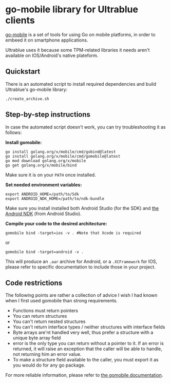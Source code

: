 # go-mobile library for Ultrablue clients

[go-mobile](https://github.com/golang/go/wiki/Mobile) is a set of tools for using Go on mobile platforms, in order to embeed it on smartphone applications.

Ultrablue uses it because some TPM-related libraries it needs aren't available on IOS/Android's native plateform.

## Quickstart

There is an automated script to install required dependencies and build Ultrablue's go-mobile library:

```
./create_archive.sh
```

## Step-by-step instructions

In case the automated script doesn't work, you can try troubleshooting it as follows:

**Install gomobile:**
```
go install golang.org/x/mobile/cmd/gobind@latest
go install golang.org/x/mobile/cmd/gomobile@latest
go mod download golang.org/x/mobile
go get golang.org/x/mobile/bind
```
Make sure it is on your `PATH` once installed.

**Set needed environment variables:**
```
export ANDROID_HOME=/path/to/Sdk
export ANDROID_NDK_HOME=/path/to/ndk-bundle
```

Make sure you install installed both Android Studio (for the SDK) and [the Android NDK](https://developer.android.com/ndk/) (from Android Studio).

**Compile your code to the desired architecture:**
```
gomobile bind -target=ios -v . #Note that Xcode is required
```
or
```
gomobile bind -target=android -v .
```
This will produce an `.aar` archive for Android, or a `.XCFramework` for IOS, please refer to specific documentation to include those in your project.

## Code restrictions

The following points are rather a collection of advice I wish I had known when I first used gomobile than strong requirements.

- Functions must return pointers
- You can return structures
- You can't return nested structures
- You can't return interface types / neither structures with interface fields
- Byte arrays are'nt handled very well, thus prefer a structure with a unique byte array field
- error is the only type you can return without a pointer to it. If an error is returned, it will raise an exception that the caller will be able to handle, not returning him an error value.
- To make a structure field available to the caller, you must export it as you would do for any go package.

For more reliable information, please refer to [the gomobile documentation](https://github.com/golang/go/wiki/Mobile).

